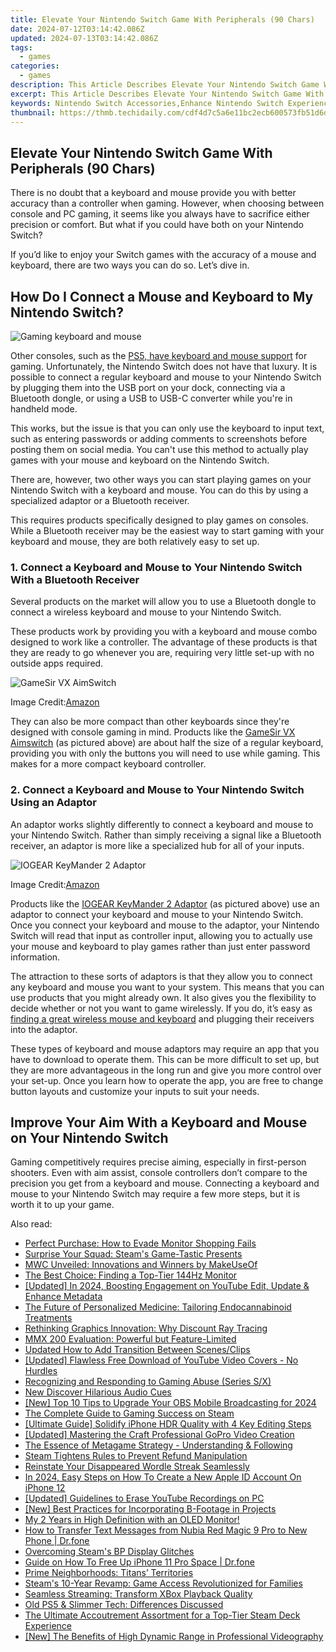 ```yaml
---
title: Elevate Your Nintendo Switch Game With Peripherals (90 Chars)
date: 2024-07-12T03:14:42.086Z
updated: 2024-07-13T03:14:42.086Z
tags:
  - games
categories:
  - games
description: This Article Describes Elevate Your Nintendo Switch Game With Peripherals (90 Chars)
excerpt: This Article Describes Elevate Your Nintendo Switch Game With Peripherals (90 Chars)
keywords: Nintendo Switch Accessories,Enhance Nintendo Switch Experience,Gaming with Nintendo Switch Peripherals,Improve Nintendo Switch Performance,Top Nintendo Switch Games & Addons,Boost Your Nintendo Switch Gameplay,Best Nintendo Switch Enhancements
thumbnail: https://thmb.techidaily.com/cdf4d7c5a6e11bc2ecb600573fb51d6d46dc48a05d2a33906086e284e9c970a7.jpg
---
```


## Elevate Your Nintendo Switch Game With Peripherals (90 Chars)

 There is no doubt that a keyboard and mouse provide you with better accuracy than a controller when gaming. However, when choosing between console and PC gaming, it seems like you always have to sacrifice either precision or comfort. But what if you could have both on your Nintendo Switch?

 If you’d like to enjoy your Switch games with the accuracy of a mouse and keyboard, there are two ways you can do so. Let’s dive in.

## How Do I Connect a Mouse and Keyboard to My Nintendo Switch?

![Gaming keyboard and mouse](https://static1.makeuseofimages.com/wordpress/wp-content/uploads/2022/07/Gaming-keyboard-and-mouse.jpg)

 Other consoles, such as the [PS5, have keyboard and mouse support](https://www.makeuseof.com/how-to-use-keyboard-mouse-ps5/) for gaming. Unfortunately, the Nintendo Switch does not have that luxury. It is possible to connect a regular keyboard and mouse to your Nintendo Switch by plugging them into the USB port on your dock, connecting via a Bluetooth dongle, or using a USB to USB-C converter while you're in handheld mode.

 This works, but the issue is that you can only use the keyboard to input text, such as entering passwords or adding comments to screenshots before posting them on social media. You can't use this method to actually play games with your mouse and keyboard on the Nintendo Switch.

 There are, however, two other ways you can start playing games on your Nintendo Switch with a keyboard and mouse. You can do this by using a specialized adaptor or a Bluetooth receiver.

 This requires products specifically designed to play games on consoles. While a Bluetooth receiver may be the easiest way to start gaming with your keyboard and mouse, they are both relatively easy to set up.

### 1\. Connect a Keyboard and Mouse to Your Nintendo Switch With a Bluetooth Receiver

 Several products on the market will allow you to use a Bluetooth dongle to connect a wireless keyboard and mouse to your Nintendo Switch.

 These products work by providing you with a keyboard and mouse combo designed to work like a controller. The advantage of these products is that they are ready to go whenever you are, requiring very little set-up with no outside apps required.

![GameSir VX AimSwitch](https://static1.makeuseofimages.com/wordpress/wp-content/uploads/2022/07/GameSir-VX-AimSwitch.jpg)

 Image Credit:[Amazon](https://www.amazon.com./GameSir-AimSwitch-Keyboard-Nintendo-Computer/dp/B07J4N76T9)

 They can also be more compact than other keyboards since they're designed with console gaming in mind. Products like the [GameSir VX Aimswitch](https://www.amazon.com/GameSir-AimSwitch-Keyboard-Nintendo-Computer/dp/B07J4N76T9?linkCode=ll1&tag=muo-v2-1he60jo-20&linkId=c5ba44c21f0eec0119d6942a46950468&language=en%5FUS&ref%5F=as%5Fli%5Fss%5Ftl&ascsubtag=UUmuoUeUpU2013923&asc%5Frefurl=https%3A%2F%2Fwww.makeuseof.com%2Fnintendo-switch-how-to-connect-keyboard-and-mouse%2F&asc%5Fcampaign=Evergreen) (as pictured above) are about half the size of a regular keyboard, providing you with only the buttons you will need to use while gaming. This makes for a more compact keyboard controller.

### 2\. Connect a Keyboard and Mouse to Your Nintendo Switch Using an Adaptor

 An adaptor works slightly differently to connect a keyboard and mouse to your Nintendo Switch. Rather than simply receiving a signal like a Bluetooth receiver, an adaptor is more like a specialized hub for all of your inputs.

![IOGEAR KeyMander 2 Adaptor](https://static1.makeuseofimages.com/wordpress/wp-content/uploads/2022/07/IOGEAR-KeyMander-2-Adaptor.jpg)

 Image Credit:[Amazon](https://www.amazon.com/IOGEAR-KeyMander-Controller-Crossover-GE1337P2/dp/B08541QCKJ)

 Products like the [IOGEAR KeyMander 2 Adaptor](https://www.amazon.com/IOGEAR-KeyMander-Controller-Crossover-GE1337P2/dp/B08541QCKJ?linkCode=ll1&tag=muo-v2-1he60jo-20&linkId=b8c536ec9e010b1d35f25652f6581b5a&language=en%5FUS&ref%5F=as%5Fli%5Fss%5Ftl&ascsubtag=UUmuoUeUpU2013923&asc%5Frefurl=https%3A%2F%2Fwww.makeuseof.com%2Fnintendo-switch-how-to-connect-keyboard-and-mouse%2F&asc%5Fcampaign=Evergreen) (as pictured above) use an adaptor to connect your keyboard and mouse to your Nintendo Switch. Once you connect your keyboard and mouse to the adaptor, your Nintendo Switch will read that input as controller input, allowing you to actually use your mouse and keyboard to play games rather than just enter password information.

 The attraction to these sorts of adaptors is that they allow you to connect any keyboard and mouse you want to your system. This means that you can use products that you might already own. It also gives you the flexibility to decide whether or not you want to game wirelessly. If you do, it’s easy as [finding a great wireless mouse and keyboard](https://www.makeuseof.com/tag/best-wireless-mouse-and-keyboard/) and plugging their receivers into the adaptor.

 These types of keyboard and mouse adaptors may require an app that you have to download to operate them. This can be more difficult to set up, but they are more advantageous in the long run and give you more control over your set-up. Once you learn how to operate the app, you are free to change button layouts and customize your inputs to suit your needs.

## Improve Your Aim With a Keyboard and Mouse on Your Nintendo Switch

 Gaming competitively requires precise aiming, especially in first-person shooters. Even with aim assist, console controllers don’t compare to the precision you get from a keyboard and mouse. Connecting a keyboard and mouse to your Nintendo Switch may require a few more steps, but it is worth it to up your game.


<ins class="adsbygoogle"
     style="display:block"
     data-ad-format="autorelaxed"
     data-ad-client="ca-pub-7571918770474297"
     data-ad-slot="1223367746"></ins>



<ins class="adsbygoogle"
     style="display:block"
     data-ad-client="ca-pub-7571918770474297"
     data-ad-slot="8358498916"
     data-ad-format="auto"
     data-full-width-responsive="true"></ins>



<span class="atpl-alsoreadstyle">Also read:</span>
<div><ul>
<li><a href="https://games-able.techidaily.com/perfect-purchase-how-to-evade-monitor-shopping-fails/"><u>Perfect Purchase: How to Evade Monitor Shopping Fails</u></a></li>
<li><a href="https://games-able.techidaily.com/surprise-your-squad-steams-game-tastic-presents/"><u>Surprise Your Squad: Steam's Game-Tastic Presents</u></a></li>
<li><a href="https://games-able.techidaily.com/mwc-unveiled-innovations-and-winners-by-makeuseof/"><u>MWC Unveiled: Innovations and Winners by MakeUseOf</u></a></li>
<li><a href="https://games-able.techidaily.com/the-best-choice-finding-a-top-tier-144hz-monitor/"><u>The Best Choice: Finding a Top-Tier 144Hz Monitor</u></a></li>
<li><a href="https://facebook-video-share.techidaily.com/updated-in-2024-boosting-engagement-on-youtube-edit-update-and-enhance-metadata/"><u>[Updated] In 2024, Boosting Engagement on YouTube  Edit, Update & Enhance Metadata</u></a></li>
<li><a href="https://games-able.techidaily.com/the-future-of-personalized-medicine-tailoring-endocannabinoid-treatments/"><u>The Future of Personalized Medicine: Tailoring Endocannabinoid Treatments</u></a></li>
<li><a href="https://games-able.techidaily.com/rethinking-graphics-innovation-why-discount-ray-tracing/"><u>Rethinking Graphics Innovation: Why Discount Ray Tracing</u></a></li>
<li><a href="https://games-able.techidaily.com/mmx-200-evaluation-powerful-but-feature-limited/"><u>MMX 200 Evaluation: Powerful but Feature-Limited</u></a></li>
<li><a href="https://sound-optimizing.techidaily.com/updated-how-to-add-transition-between-scenesclips/"><u>Updated How to Add Transition Between Scenes/Clips</u></a></li>
<li><a href="https://facebook-video-footage.techidaily.com/updated-flawless-free-download-of-youtube-video-covers-no-hurdles/"><u>[Updated] Flawless Free Download of YouTube Video Covers - No Hurdles</u></a></li>
<li><a href="https://games-able.techidaily.com/recognizing-and-responding-to-gaming-abuse-series-sx/"><u>Recognizing and Responding to Gaming Abuse (Series S/X)</u></a></li>
<li><a href="https://audio-shaping.techidaily.com/new-discover-hilarious-audio-cues/"><u>New Discover Hilarious Audio Cues</u></a></li>
<li><a href="https://on-screen-recording.techidaily.com/new-top-10-tips-to-upgrade-your-obs-mobile-broadcasting-for-2024/"><u>[New] Top 10 Tips to Upgrade Your OBS Mobile Broadcasting for 2024</u></a></li>
<li><a href="https://games-able.techidaily.com/the-complete-guide-to-gaming-success-on-steam/"><u>The Complete Guide to Gaming Success on Steam</u></a></li>
<li><a href="https://extra-resources.techidaily.com/ultimate-guide-solidify-iphone-hdr-quality-with-4-key-editing-steps/"><u>[Ultimate Guide] Solidify iPhone HDR Quality with 4 Key Editing Steps</u></a></li>
<li><a href="https://extra-skills.techidaily.com/updated-mastering-the-craft-professional-gopro-video-creation/"><u>[Updated] Mastering the Craft  Professional GoPro Video Creation</u></a></li>
<li><a href="https://games-able.techidaily.com/the-essence-of-metagame-strategy-understanding-and-following/"><u>The Essence of Metagame Strategy - Understanding & Following</u></a></li>
<li><a href="https://games-able.techidaily.com/steam-tightens-rules-to-prevent-refund-manipulation/"><u>Steam Tightens Rules to Prevent Refund Manipulation</u></a></li>
<li><a href="https://games-able.techidaily.com/reinstate-your-disappeared-wordle-streak-seamlessly/"><u>Reinstate Your Disappeared Wordle Streak Seamlessly</u></a></li>
<li><a href="https://ios-unlock.techidaily.com/in-2024-easy-steps-on-how-to-create-a-new-apple-id-account-on-iphone-12-by-drfone-ios/"><u>In 2024, Easy Steps on How To Create a New Apple ID Account On iPhone 12</u></a></li>
<li><a href="https://facebook-record-videos.techidaily.com/updated-guidelines-to-erase-youtube-recordings-on-pc/"><u>[Updated] Guidelines to Erase YouTube Recordings on PC</u></a></li>
<li><a href="https://extra-hints.techidaily.com/new-best-practices-for-incorporating-b-footage-in-projects/"><u>[New] Best Practices for Incorporating B-Footage in Projects</u></a></li>
<li><a href="https://games-able.techidaily.com/my-2-years-in-high-definition-with-an-oled-monitor/"><u>My 2 Years in High Definition with an OLED Monitor!</u></a></li>
<li><a href="https://android-transfer.techidaily.com/how-to-transfer-text-messages-from-nubia-red-magic-9-pro-to-new-phone-drfone-by-drfone-transfer-from-android-transfer-from-android/"><u>How to Transfer Text Messages from Nubia Red Magic 9 Pro to New Phone | Dr.fone</u></a></li>
<li><a href="https://games-able.techidaily.com/overcoming-steams-bp-display-glitches/"><u>Overcoming Steam's BP Display Glitches</u></a></li>
<li><a href="https://phone-solutions.techidaily.com/guide-on-how-to-free-up-iphone-11-pro-space-drfone-by-drfone-ios-full-data-eraser-ios-full-data-eraser/"><u>Guide on How To Free Up iPhone 11 Pro Space | Dr.fone</u></a></li>
<li><a href="https://games-able.techidaily.com/prime-neighborhoods-titans-territories/"><u>Prime Neighborhoods: Titans’ Territories</u></a></li>
<li><a href="https://games-able.techidaily.com/steams-10-year-revamp-game-access-revolutionized-for-families/"><u>Steam's 10-Year Revamp: Game Access Revolutionized for Families</u></a></li>
<li><a href="https://games-able.techidaily.com/seamless-streaming-transform-xbox-playback-quality/"><u>Seamless Streaming: Transform XBox Playback Quality</u></a></li>
<li><a href="https://games-able.techidaily.com/old-ps5-and-slimmer-tech-differences-discussed/"><u>Old PS5 & Slimmer Tech: Differences Discussed</u></a></li>
<li><a href="https://games-able.techidaily.com/the-ultimate-accoutrement-assortment-for-a-top-tier-steam-deck-experience/"><u>The Ultimate Accoutrement Assortment for a Top-Tier Steam Deck Experience</u></a></li>
<li><a href="https://some-skills.techidaily.com/new-the-benefits-of-high-dynamic-range-in-professional-videography/"><u>[New] The Benefits of High Dynamic Range in Professional Videography</u></a></li>
</ul></div>
